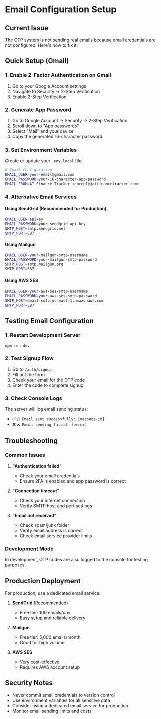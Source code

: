 # Email Configuration Setup

## Current Issue

The OTP system is not sending real emails because email credentials are not configured. Here's how to fix it:

## Quick Setup (Gmail)

### 1. Enable 2-Factor Authentication on Gmail

1. Go to your Google Account settings
2. Navigate to Security → 2-Step Verification
3. Enable 2-Step Verification

### 2. Generate App Password

1. Go to Google Account → Security → 2-Step Verification
2. Scroll down to "App passwords"
3. Select "Mail" and your device
4. Copy the generated 16-character password

### 3. Set Environment Variables

Create or update your `.env.local` file:

```bash
# Email Configuration
EMAIL_USER=your-email@gmail.com
EMAIL_PASSWORD=your-16-character-app-password
EMAIL_FROM=AI Finance Tracker <noreply@aifinancetracker.com>
```

### 4. Alternative Email Services

#### Using SendGrid (Recommended for Production)

```bash
EMAIL_USER=apikey
EMAIL_PASSWORD=your-sendgrid-api-key
SMTP_HOST=smtp.sendgrid.net
SMTP_PORT=587
```

#### Using Mailgun

```bash
EMAIL_USER=your-mailgun-smtp-username
EMAIL_PASSWORD=your-mailgun-smtp-password
SMTP_HOST=smtp.mailgun.org
SMTP_PORT=587
```

#### Using AWS SES

```bash
EMAIL_USER=your-aws-ses-smtp-username
EMAIL_PASSWORD=your-aws-ses-smtp-password
SMTP_HOST=email-smtp.us-east-1.amazonaws.com
SMTP_PORT=587
```

## Testing Email Configuration

### 1. Restart Development Server

```bash
npm run dev
```

### 2. Test Signup Flow

1. Go to `/auth/signup`
2. Fill out the form
3. Check your email for the OTP code
4. Enter the code to complete signup

### 3. Check Console Logs

The server will log email sending status:

- ✅ `📧 Email sent successfully: [message-id]`
- ❌ `❌ Email sending failed: [error]`

## Troubleshooting

### Common Issues

1. **"Authentication failed"**
   - Check your email credentials
   - Ensure 2FA is enabled and app password is correct

2. **"Connection timeout"**
   - Check your internet connection
   - Verify SMTP host and port settings

3. **"Email not received"**
   - Check spam/junk folder
   - Verify email address is correct
   - Check email service provider limits

### Development Mode

In development, OTP codes are also logged to the console for testing purposes.

## Production Deployment

For production, use a dedicated email service:

1. **SendGrid** (Recommended)
   - Free tier: 100 emails/day
   - Easy setup and reliable delivery

2. **Mailgun**
   - Free tier: 5,000 emails/month
   - Good for high volume

3. **AWS SES**
   - Very cost-effective
   - Requires AWS account setup

## Security Notes

- Never commit email credentials to version control
- Use environment variables for all sensitive data
- Consider using a dedicated email service for production
- Monitor email sending limits and costs
